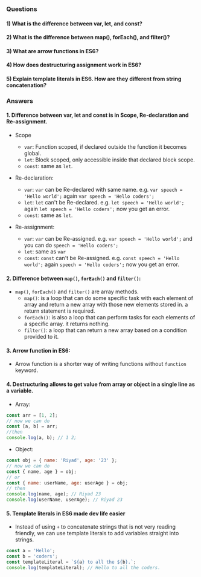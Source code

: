 ### Questions

#### 1) What is the difference between var, let, and const?

#### 2) What is the difference between map(), forEach(), and filter()?

#### 3) What are arrow functions in ES6?

#### 4) How does destructuring assignment work in ES6?

#### 5) Explain template literals in ES6. How are they different from string concatenation?

### Answers

#### 1. Difference between var, let and const is in Scope, Re-declaration and Re-assignment.

- Scope
  - `var`: Function scoped, if declared outside the function it becomes global.
  - `let`: Block scoped, only accessible inside that declared block scope.
  - `const`: same as `let`.

- Re-declaration:
  - `var`: `var` can be Re-declared with same name. e.g. `var speech = 'Hello world';` again `var speech = 'Hello coders';`
  - `let`: `let` can't be Re-declared. e.g. `let speech = 'Hello world';` again `let speech = 'Hello coders';` now you get an error.
  - `const`: same as `let`.

- Re-assignment:
  - `var`: `var` can be Re-assigned. e.g. `var speech = 'Hello world';` and you can do `speech = 'Hello coders';`
  - `let`: same as `var`
  - `const`: `const` can't be Re-assigned. e.g. `const speech = 'Hello world';` again `speech = 'Hello coders';` now you get an error.

#### 2. Difference between `map()`, `forEach()` and `filter()`:

- `map()`, `forEach()` and `filter()` are array methods.
  - `map()`: is a loop that can do some specific task with each element of array and return a new array with those new elements stored in. a return statement is required.
  - `forEach()`: is also a loop that can perform tasks for each elements of a specific array. it returns nothing.
  - `filter()`: a loop that can return a new array based on a condition provided to it.

#### 3. Arrow function in ES6:

- Arrow function is a shorter way of writing functions without `function` keyword.

#### 4. Destructuring allows to get value from array or object in a single line as a variable.

- Array:

```javascript
const arr = [1, 2];
// now we can do
const [a, b] = arr;
//then
console.log(a, b); // 1 2;
```

- Object:

```javascript
const obj = { name: 'Riyad', age: '23' };
// now we can do
const { name, age } = obj;
// or
const { name: userName, age: userAge } = obj;
// then
console.log(name, age); // Riyad 23
console.log(userName, userAge); // Riyad 23
```

#### 5. Template literals in ES6 made dev life easier

- Instead of using `+` to concatenate strings that is not very reading friendly, we can use template literals to add variables straight into strings.

```javascript
const a = 'Hello';
const b = 'coders';
const templateLiteral = `${a} to all the ${b}.`;
console.log(templateLiteral); // Hello to all the coders.
```
